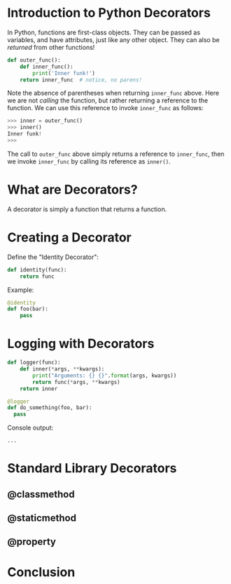 Introduction to Python Decorators
=================================

In Python, functions are first-class objects. They can be passed as variables, and have attributes, 
just like any other object. They can also be _returned_ from other functions! 

```python
def outer_func():
    def inner_func():
        print('Inner funk!')
    return inner_func  # notice, no parens!
```

Note the absence of parentheses when returning `inner_func` above. Here we are not _calling_ the function, 
but rather returning a reference to the function. We can use this reference to invoke `inner_func` as follows:

```python
>>> inner = outer_func()
>>> inner()
Inner funk!
>>> 
```

The call to `outer_func` above simply returns a reference to `inner_func`, then we invoke `inner_func` by 
calling its reference as `inner()`.

# What are Decorators?

A decorator is simply a function that returns a function.

# Creating a Decorator

Define the "Identity Decorator":

```python
def identity(func):
    return func
```

Example:

```python
@identity
def foo(bar):
    pass
```

# Logging with Decorators

```python
def logger(func):
    def inner(*args, **kwargs):
        print("Arguments: {} {}".format(args, kwargs))
        return func(*args, **kwargs)
    return inner
```        

```python
@logger
def do_something(foo, bar):
  pass
```

Console output:

```
...
```

# Standard Library Decorators

## @classmethod

## @staticmethod

## @property


# Conclusion

